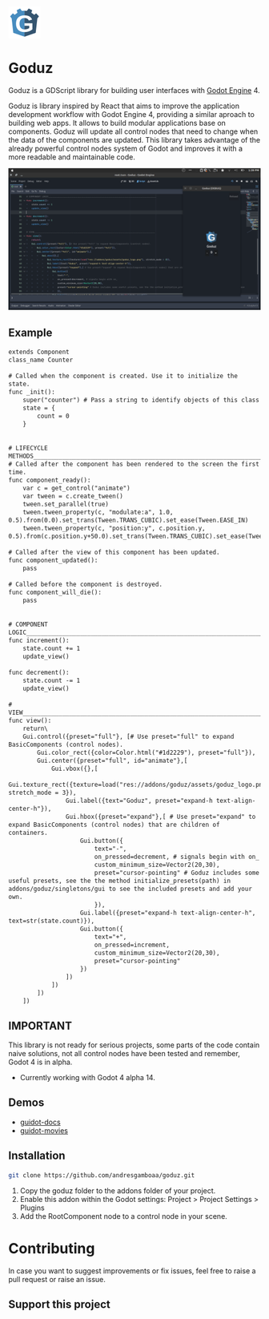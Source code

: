 ![Alt text](images/goduz_logo.png?raw=true "Title")
# Goduz
Goduz is a GDScript library for building user interfaces with [Godot Engine](https://github.com/GodotEngine) 4.

Goduz is library inspired by React that aims to improve the application development workflow with Godot Engine 4, providing a similar aproach to building web apps. It allows to build modular applications base on components. Goduz will update all control nodes that need to change when the data of the components are updated. 
This library takes advantage of the already powerful control nodes system of Godot and improves it with a more readable and maintainable code.

![Alt text](images/screenshot.png?raw=true "Title")

## Example
```gdscript
extends Component
class_name Counter

# Called when the component is created. Use it to initialize the state.
func _init():
	super("counter") # Pass a string to identify objects of this class
	state = {
		count = 0
	}


# LIFECYCLE METHODS_________________________________________________________________________________
# Called after the component has been rendered to the screen the first time.
func component_ready():
	var c = get_control("animate")
	var tween = c.create_tween()
	tween.set_parallel(true)
	tween.tween_property(c, "modulate:a", 1.0, 0.5).from(0.0).set_trans(Tween.TRANS_CUBIC).set_ease(Tween.EASE_IN)
	tween.tween_property(c, "position:y", c.position.y, 0.5).from(c.position.y+50.0).set_trans(Tween.TRANS_CUBIC).set_ease(Tween.EASE_OUT)

# Called after the view of this component has been updated.
func component_updated():
	pass

# Called before the component is destroyed.
func component_will_die():
	pass


# COMPONENT LOGIC___________________________________________________________________________________
func increment():
	state.count += 1
	update_view()

func decrement(): 
	state.count -= 1
	update_view()

# VIEW_____________________________________________________________________________________________
func view():
	return\
	Gui.control({preset="full"}, [# Use preset="full" to expand BasicComponents (control nodes).
		Gui.color_rect({color=Color.html("#1d2229"), preset="full"}),
		Gui.center({preset="full", id="animate"},[
			Gui.vbox({},[
				Gui.texture_rect({texture=load("res://addons/goduz/assets/goduz_logo.png"), stretch_mode = 3}),
				Gui.label({text="Goduz", preset="expand-h text-align-center-h"}),
				Gui.hbox({preset="expand"},[ # Use preset="expand" to expand BasicComponents (control nodes) that are children of containers.
					Gui.button({
						text="-",
						on_pressed=decrement, # signals begin with on_
						custom_minimum_size=Vector2(20,30),
						preset="cursor-pointing" # Goduz includes some useful presets, see the the method initialize_presets(path) in addons/goduz/singletons/gui to see the included presets and add your own.
						}), 
					Gui.label({preset="expand-h text-align-center-h", text=str(state.count)}),
					Gui.button({
						text="+",
						on_pressed=increment, 
						custom_minimum_size=Vector2(20,30),
						preset="cursor-pointing"
					})
				])
			])
		])
	])
```

## IMPORTANT
This library is not ready for serious projects, some parts of the code contain naive solutions, not all control nodes have been tested and remember, Godot 4 is in alpha.
* Currently working with Godot 4 alpha 14.

## Demos
* [guidot-docs](https://github.com/andresgamboaa/guidot-docs)
* [guidot-movies](https://github.com/andresgamboaa/guidot-movies)

## Installation
```bash
git clone https://github.com/andresgamboaa/goduz.git
```
1. Copy the goduz folder to the addons folder of your project.
2. Enable this addon within the Godot settings: Project > Project Settings > Plugins
3. Add the RootComponent node to a control node in your scene.

# Contributing
In case you want to suggest improvements or fix issues, feel free to raise a pull request or raise an issue.


## Support this project
